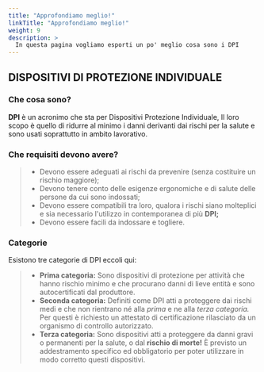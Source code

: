 ```yaml
---
title: "Approfondiamo meglio!"
linkTitle: "Approfondiamo meglio!"
weight: 9
description: >
  In questa pagina vogliamo esporti un po' meglio cosa sono i DPI
---
```


## DISPOSITIVI DI PROTEZIONE INDIVIDUALE

### Che cosa sono?
**DPI** è un acronimo che sta per Dispositivi Protezione Individuale, Il loro scopo è quello di ridurre al minimo i danni derivanti dai rischi per la salute e sono usati soprattutto in ambito lavorativo. 

### Che requisiti devono avere?
> * Devono essere adeguati ai rischi da prevenire (senza costituire un rischio maggiore);
> * Devono tenere conto delle esigenze ergonomiche e di salute delle persone da cui sono indossati;
> * Devono essere compatibili tra loro, qualora i rischi siano molteplici e sia necessario l'utilizzo in contemporanea di più **DPI;** 
> * Devono essere facili da indossare e togliere.

### Categorie
Esistono tre categorie di DPI eccoli qui:
> * **Prima categoria:** Sono dispositivi di protezione per attività che hanno rischio minimo e che procurano danni di lieve entità e sono autocertificati dal produttore. <br>
> * **Seconda categoria:** Definiti come DPI atti a proteggere dai rischi medi e che non rientrano né alla *prima* e ne alla *terza categoria.* Per questi è richiesto un attestato di certificazione rilasciato da un organismo di controllo autorizzato. <br>
> * **Terza categoria:** Sono dispositivi atti a proteggere da danni gravi o permanenti per la salute, o dal **rischio di morte!** È previsto un addestramento specifico ed obbligatorio per poter utilizzare in modo corretto questi dispositivi. <br>





